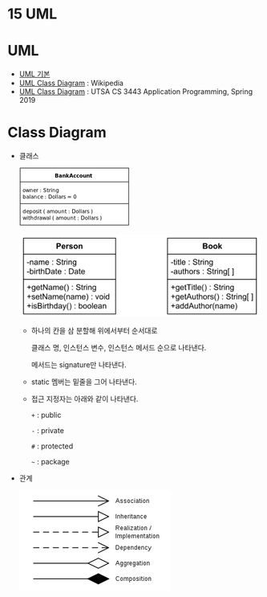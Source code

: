 # 15 UML

# UML

- [UML 기본](https://velog.io/@donghoim/%EC%A0%95%EB%B3%B4%EC%B2%98%EB%A6%AC%EC%82%B0%EC%97%85%EA%B8%B0%EC%82%AC-17%EA%B0%95-UML)
- [UML Class Diagram](https://en.wikipedia.org/wiki/Class_diagram) : Wikipedia
- [UML Class Diagram](http://www.cs.utsa.edu/~cs3443/uml/uml.html) : UTSA CS 3443 Application Programming, Spring 2019

# Class Diagram

- 클래스
    
    ![Untitled](15%20UML%204c357a821aab41f89754ebef21e8dced/Untitled.png)
    
    ![Untitled](15%20UML%204c357a821aab41f89754ebef21e8dced/Untitled%201.png)
    
    - 하나의 칸을 삼 분할해 위에서부터 순서대로
        
        클래스 명, 인스턴스 변수, 인스턴스 메서드 순으로 나타낸다.
        
        메서드는 signature만 나타낸다.

    - static 멤버는 밑줄을 그어 나타낸다.
        
    - 접근 지정자는 아래와 같이 나타낸다.
        
        `+` : public
        
        `-` : private
        
        `#` : protected
        
        `~` : package
        
- 관계
    
    ![Untitled](15%20UML%204c357a821aab41f89754ebef21e8dced/Untitled%202.png)